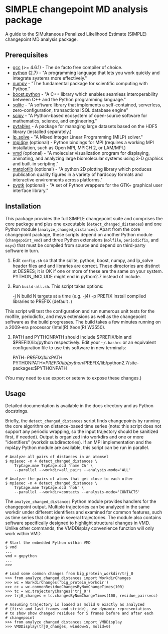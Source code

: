 SIMPLE changepoint MD analysis package
======================================

A guide to the SIMultaneous Penalized Likelihood Estimate (SIMPLE) changepoint MD analysis package.

Prerequisites
-------------
* [gcc] (>= 4.6.1) - The de facto free compiler of choice.
* [python] (2.7) - "A programming language that lets you work quickly and integrate systems more effectively."
* [numpy] - "The fundamental package for scientific computing with Python."
* [boost.python] - "A C++ library which enables seamless interoperability between C++ and the Python programming language."
* [sqlite] - "A software library that implements a self-contained, serverless, zero-configuration, transactional SQL database engine"
* [scipy] - "A Python-based ecosystem of open-source software for mathematics, science, and engineering."
* [pytables] - A package for managing large datasets based on the HDF5 library (installed separately.)
* [lp_solve] - "A Mixed Integer Linear Programming (MILP) solver."
* [mpi4py] (optional) - Python bindings for MPI (requires a working MPI installation, such as Open MPI, MPICH 2, or LAM/MPI.)
* [vmd] (optional) - "A molecular visualization program for displaying, animating, and analyzing large biomolecular systems using 3-D graphics and built-in scripting."
* [matplotlib] (optional) - "A python 2D plotting library which produces publication quality figures in a variety of hardcopy formats and interactive environments across platforms."
* [pygtk] (optional) - "A set of Python wrappers for the GTK+ graphical user interface library."

[gcc]:https://gcc.gnu.org/
[python]:https://www.python.org/
[numpy]:http://www.numpy.org/
[boost.python]:http://www.boost.org/doc/libs/1_55_0/libs/python/doc/
[sqlite]:http://www.sqlite.org/
[scipy]:http://www.scipy.org/
[pytables]:http://www.pytables.org
[lp_solve]:http://lpsolve.sourceforge.net/5.5/
[mpi4py]:http://www.mpi4py.scipy.org
[vmd]:http://www.ks.uiuc.edu/Research/vmd/
[matplotlib]:http://matplotlib.org/
[pygtk]:http://www.pygtk.org/

Installation
------------

This package provides the full SIMPLE changepoint suite and comprises
the core package and plus one executable (`detect_changed_distances`)
and one Python module (`analyze_changed_distances`).  Apart from the
core changepoint package, these scripts depend on another Python
module (`changepoint_vmd`) and three Python extensions (`molfile`,
`periodicfix`, and `msys`) that must be compiled from source and depend on
third-party software in turn.

1) Edit `config.sh` so that the sqlite, python, boost, numpy, and
   lp_solve header files and and libraries are correct. These
   directories are distinct at DESRES; it is OK if one or more of
   these are the same on your system.  PYTHON_INCLUDE might end in
   python2.7 instead of include.

2) Run `build-all.sh`.  This script takes options:

    -j N       build N targets at a time (e.g. -j4)
    -p PREFIX  install compiled libraries to PREFIX (default .)

This script will test the configuration and run numerous unit tests
for the molfile, periodicfix, and msys extensions as well as the
changepoint software as the build progresses.  The build takes a few 
minutes running on a 2009-era processor (Intel(R) Xeon(R) W3550).

3) PATH and PYTHONPATH should include $PREFIX/bin and
   $PREFIX/lib/python respectively.  Edit your `~/.bashrc` or an
   equivalent configuration file to use this software in new
   terminals:

    PATH=$PREFIX/bin:$PATH
    PYTHONPATH=$PREFIX/lib/python:$PREFIX/lib/python2.7/site-packages:$PYTHONPATH

(You may need to use export or setenv to expose these changes.)

Usage
-----

Detailed documentation is available in the docs directory and as
Python docstrings.

Briefly, the `detect_changed_distances` script finds changepoints by
running the core algorithm on distance-based time series (note: this
script does not support any periodic wrapping, so the input trajectory
should be sanitized first, if needed).  Output is organized into
workdirs and one or more "identifiers" (workdir subdirectories).  If
an MPI implementation and the mpi4py Python module are available, this
script can be run in parallel.

    # Analyze all pairs of distances in an atomsel
    $ mpiexec -n 4 detect_changed_distances \
        TrpCage.mae TrpCage.dcd 'name CA' \
        --parallel --workdir=all_pairs --analysis-mode='ALL'

    # Analyze the pairs of atoms that get close to each other
    $ mpiexec -n 4 detect_changed_distances \
        TrpCage.mae TrpCage.dcd 'noh' \
        --parallel --workdir=contacts --analysis-mode='CONTACTS'

The `analyze_changed_distances` Python module provides handlers for the
changepoint output.  Multiple trajectories can be analyzed in the same
workdir under different identifiers and examined for common features,
such as time series that change in several trajectories.  The module
also contains software specifically designed to highlight structural
changes in VMD.  Unlike other commands, the VMDDisplay convenience
function will only work within VMD.

    # Start the embedded Python within VMD
    $ vmd
    ...
    vmd > gopython
    ...
    >>>

    # Load some common changes from big_protein_workdir/trj_0
    >>> from analyze_changed_distances import WorkdirChanges
    >>> wc = WorkdirChanges('big_protein_workdir')
    >>> cc = wc.commonResidueChangesByNumChangeTimes(100)
    >>> tc = wc.trajectoryChanges('trj_0')
    >>> trj0_changes = tc.changesByNumChangeTimes(100, residue_pairs=cc)

    # Assuming trajectory is loaded as molid 0 exactly as analyzed
    # (first and last frames and stride), use dynamic representations
    # to show show changed residues for 5 frames before and after each
    # changepoint
    >>> from analyze_changed_distances import VMDDisplay
    >>> VMDDisplay(trj0_changes, window=5, molid=0)

